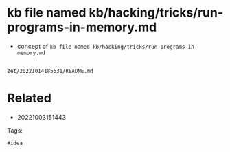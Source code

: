 # kb file named kb/hacking/tricks/run-programs-in-memory.md

- concept of `kb file named kb/hacking/tricks/run-programs-in-memory.md`

```
```

` zet/20221014185531/README.md `

# Related

- 20221003151443

Tags:

    #idea
